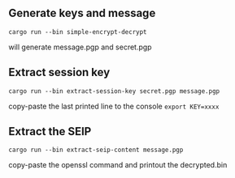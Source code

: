 ## Generate keys and message

```
cargo run --bin simple-encrypt-decrypt
```
will generate message.pgp and secret.pgp

## Extract session key

```
cargo run --bin extract-session-key secret.pgp message.pgp
```

copy-paste the last printed line to the console `export KEY=xxxx`

## Extract the SEIP

```
cargo run --bin extract-seip-content message.pgp
```
copy-paste the openssl command and printout the decrypted.bin


